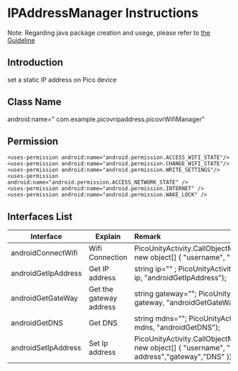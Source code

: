 # IPAddressManager Instructions

Note: Regarding java package creation and usege, please refer to [the Guideline](https://github.com/PicoSupport/PicoSupport/blob/master/How_to_use_JAR_file_in_Unity_project_on_Pico_device.docx)

## Introduction
set a static IP address on Pico device

## Class Name
android:name=" com.example.picovripaddress.picovrWifiManager"

## Permission
```
<uses-permission android:name="android.permission.ACCESS_WIFI_STATE"/>
<uses-permission android:name="android.permission.CHANGE_WIFI_STATE"/>
<uses-permission android:name="android.permission.WRITE_SETTINGS"/>
<uses-permission android:name="android.permission.ACCESS_NETWORK_STATE" />
<uses-permission android:name="android.permission.INTERNET" />
<uses-permission android:name="android.permission.WAKE_LOCK" />
```

## Interfaces List

   | Interface           | Explain                 | Remark                                                       |
   | ------------------- | ----------------------- | :----------------------------------------------------------- |
   | androidConnectWifi  | Wifi Connection         | PicoUnityActivity.CallObjectMethod("adnroidConnectWifi",<br/>new object[] { "username", "password" }); |
   | androidGetIpAddress | Get IP address          | string ip="" ;            PicoUnityActivity.CallObjectMethod<string>(ref<br/>ip, "androidGetIpAddress"); |
   | androidGetGateWay   | Get the gateway address | string gateway="";  PicoUnityActivity.CallObjectMethod<string>(ref<br/>gateway, "androidGetGateWay"); |
   | androidGetDNS       | Get DNS                 | string mdns="";        PicoUnityActivity.CallObjectMethod<string>(ref<br/>mdns, "androidGetDNS"); |
   | androidSetIpAddress | Set Ip address          | PicoUnityActivity.CallObjectMethod("androidSetIpAddress", new object[] { "username", "password","ip address","gateway","DNS" }); |

